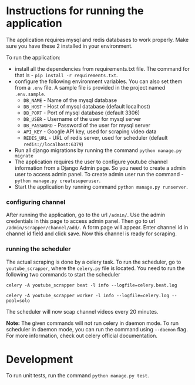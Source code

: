 # Instructions for running the application

The application requires mysql and redis databases to work properly. 
Make sure you have these 2 installed in your environment.

To run the application:
- install all the dependencies from requirements.txt file. The command for that is - `pip install -r requirements.txt`.
- configure the following environment variables. You can also set them from a `.env` file.
 A sample file is provided in the project named `.env.sample`.
  - `DB_NAME` - Name of the mysql database
  - `DB_HOST` - Host of mysql database (default localhost)
  - `DB_PORT` - Port of mysql database (default 3306)
  - `DB_USER` - Username of the user for mysql server
  - `DB_PASSWORD` - Password of the user for mysql server
  - `API_KEY` - Google API key, used for scraping video data
  - `REDIS_URL` - URL of redis server, used for scheduler (default `redis://localhost:6379`)
- Run all django migrations by running the command `python manage.py migrate`
- The application requires the user to configure youtube channel information from a Django Admin page. 
So you need to create a admin user to access admin panel. To create admin user run the command - 
`python manage.py createsuperuser`.
- Start the application by running command `python manage.py runserver`.

### configuring channel
After running the application, go to the url `/admin/`. 
Use the admin credentials in this page to access admin panel.
Then go to url `/admin/scrapper/channel/add/`. A form page will appear. 
Enter channel id in channel id field and click save.
Now this channel is ready for scraping.

### running the scheduler
The actual scraping is done by a celery task. To run the scheduler, go to `youtube_scrapper`,
where the `celery.py` file is located. 
You need to run the following two commands to start the scheduler

`celery -A youtube_scrapper beat -l info --logfile=celery.beat.log`

`celery -A youtube_scrapper worker -l info --logfile=celery.log --pool=solo`

The scheduler will now scap channel videos every 20 minutes.

**Note:** The given commands will not run celery in daemon mode. To run scheduler in daemon mode,
you can run the command using `--daemon` flag. For more information, check out celery official documentation.

# Development
To run unit tests, run the command `python manage.py test`.
